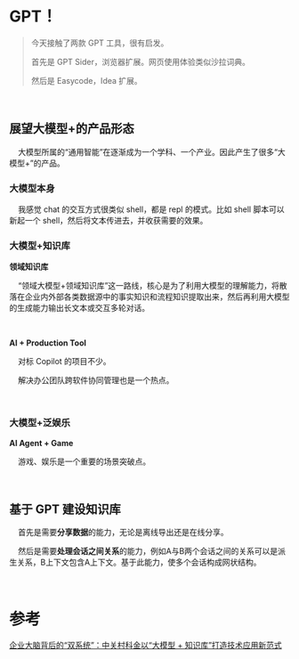 # GPT！

> 今天接触了两款 GPT 工具，很有启发。
> 
> 首先是 GPT Sider，浏览器扩展。网页使用体验类似沙拉词典。
> 
> 然后是 Easycode，Idea 扩展。

    

## 展望大模型+的产品形态

    大模型所属的“通用智能”在逐渐成为一个学科、一个产业。因此产生了很多“大模型+”的产品。

### 大模型本身

    我感觉 chat 的交互方式很类似 shell，都是 repl 的模式。比如 shell 脚本可以新起一个 shell，然后将文本传进去，并收获需要的效果。

### 大模型+知识库

**领域知识库**

    “领域大模型+领域知识库”这一路线，核心是为了利用大模型的理解能力，将散落在企业内外部各类数据源中的事实知识和流程知识提取出来，然后再利用大模型的生成能力输出长文本或交互多轮对话。

    

**AI + Production Tool**

    对标 Copilot 的项目不少。

    解决办公团队跨软件协同管理也是一个热点。

    

### 大模型+泛娱乐

**AI Agent + Game**

    游戏、娱乐是一个重要的场景突破点。

    

## 基于 GPT 建设知识库

    首先是需要**分享数据**的能力，无论是离线导出还是在线分享。

    然后是需要**处理会话之间关系**的能力，例如A与B两个会话之间的关系可以是派生关系，B上下文包含A上下文。基于此能力，使多个会话构成网状结构。

    

# 参考

[企业大脑背后的“双系统”：中关村科金以“大模型 + 知识库”打造技术应用新范式](https://www.infoq.cn/article/liKhGojkqJeRqSRFpzW5)
